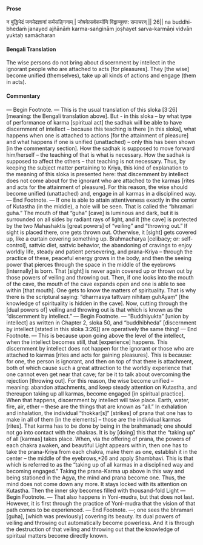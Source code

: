 #### Prose 

न बुद्धिभेदं जनयेदज्ञानां कर्मसङ्गिनाम् |
जोषयेत्सर्वकर्माणि विद्वान्युक्त: समाचरन् || 26||
na buddhi-bhedaṁ janayed ajñānāṁ karma-saṅginām
joṣhayet sarva-karmāṇi vidvān yuktaḥ samācharan

 #### Bengali Translation 

The wise persons do not bring about discernment by intellect in the ignorant people who are attached to acts [for pleasures]. They [the wise] become unified (themselves), take up all kinds of actions and engage (them in acts).

 #### Commentary 

— Begin Footnote. — This is the usual translation of this sloka [3:26] [meaning: the Bengali translation above]. But  - in this sloka – by what type of performance of karma [spiritual act] the sadhak will be able to have discernment of intellect – because this teaching is there [in this sloka], what happens when one is attached to actions [for the attainment of pleasure] and what happens if one is unified (unattached) – only this has been shown [in the commentary section]. How the sadhak is supposed to move forward him/herself – the teaching of that is what is necessary. How the sadhak is supposed to affect the others – that teaching is not necessary. Thus, by keeping the subject matter pertaining to Kriya, this kind of explanation to the meaning of this sloka is presented here: that discernment by intellect does not come about for the ignorant who are attached to the karmas [rites and acts for the attainment of pleasure]. For this reason, the wise should become unified (unattached) and, engage in all karmas in a disciplined way. — End Footnote. — If one is able to attain attentiveness exactly in the center of Kutastha (in the middle), a hole will be seen. That is called the “bhramari guha.” The mouth of that “guha” [cave] is luminous and dark, but it is surrounded on all sides by radiant rays of light, and it [the cave] is protected by the two Mahashaktis [great powers] of “veiling” and “throwing out.” If sight is placed there, one gets thrown out. Otherwise, it [sight] gets covered up, like a curtain covering something up. Brahmacharya [celibacy; or: self-control], sattvic diet, sattvic behavior, the abandoning of cravings to enjoy worldly life, steady and patient persevering, and prana-Kriya – through the practice of these, peaceful energy grows in the body, and then the seeing power that pierces through the space in the middle of the eyebrows [internally] is born. That [sight] is never again covered up or thrown out by those powers of veiling and throwing out. Then, if one looks into the mouth of the cave, the mouth of the cave expands open and one is able to see within [that mouth]. One gets to know the matters of spirituality. That is why there is the scriptural saying: “dharmasya tattvaṃ nihitaṃ guhAyaṃ” [the knowledge of spirituality is hidden in the cave]. Now, cutting through the [dual powers of] veiling and throwing out is that which is known as the “discernment by intellect.” — Begin Footnote. — “Buddhiyukta” [union by intellect] as written in Chapter 2, sloka 50, and “buddhibheda” [discernment by intellect [stated in this sloka 3:26]] are operatively the same thing! — End Footnote. — This is because upon going above the level of the intellect, when the intellect becomes still, that [experience] happens. This discernment by intellect does not happen for the ignorant or those who are attached to karmas [rites and acts for gaining pleasures]. This is because: for one, the person is ignorant, and then on top of that there is attachment, both of which cause such a great attraction to the worldly experience that one cannot even get near that cave; far be it to talk about overcoming the rejection [throwing out]. For this reason, the wise become unified – meaning: abandon attachments, and keep steady attention on Kutastha, and thereupon taking up all karmas, become engaged [in spiritual practice]. When that happens, discernment by intellect will take place. Earth, water, fire, air, ether – these are the things that are known as “all.” In exhalation and inhalation, the individual “thokkar[s]” [strikes] of prana that one has to make in all of them [in the elements] – those are the individual karmas [rites]. That karma has to be done by being in the brahmanadi; one should not go into contact with the chakras. It is by [doing] this that the “taking up” of all [karmas] takes place. When, via the offering of prana, the powers of each chakra awaken, and beautiful Light appears within, then one has to take the prana-Kriya from each chakra, make them as one, establish it in the center – the middle of the eyebrows,*26 and apply Shambhavi. This is that which is referred to as the “taking up of all karmas in a disciplined way and becoming engaged.” Taking the prana-Karma up above in this way and being stationed in the Agya, the mind and prana become one. Thus, the mind does not come down any more. It stays locked with its attention on Kutastha. Then the inner sky becomes filled with thousand-fold Light — Begin Footnote. — That also happens in Yoni-mudra, but that does not last. However, it is first through the practice of Yoni-mudra that the vision of that path comes to be experienced. — End Footnote. —; one sees the bhramari [guha], [which was previously] covering its beauty. Its dual powers of veiling and throwing out automatically become powerless. And it is through the destruction of that veiling and throwing out that the knowledge of spiritual matters become directly known.